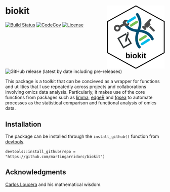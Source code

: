 # biokit  <img src="pics/icon.png" align="right" height="200" />
[![Build Status](https://travis-ci.com/martingarridorc/biokit.svg?branch=master)](https://travis-ci.com/martingarridorc/biokit)
[![CodeCov](https://codecov.io/gh/martingarridorc/biokit/branch/master/graph/badge.svg)](https://codecov.io/gh/martingarridorc/biokit/)
[![License](https://img.shields.io/github/license/martingarridorc/biokit.svg?color=yellow)](https://github.com/martingarridorc/biokit/blob/master/LICENSE)
![GitHub release (latest by date including pre-releases)](https://img.shields.io/github/v/release/martingarridorc/biokit?include_prereleases)

This package is a toolkit that can be concieved as a wrapper for functions and utilities that I use repeatedly across projects and collaborations involving omics data analysis. Particularly, it makes use of the core functions from packages such as [limma](https://bioconductor.org/packages/release/bioc/html/limma.html), [edgeR](https://bioconductor.org/packages/release/bioc/html/edgeR.html) and [fgsea](https://bioconductor.org/packages/release/bioc/html/fgsea.html) to automate processes as the statistical comparison and functional analysis of omics data.

## Installation

The package can be installed through the `install_github()` function from [devtools](https://cran.r-project.org/web/packages/devtools/index.html).

```
devtools::install_github(repo = "https://github.com/martingarridorc/biokit")
```

## Acknowledgments

[Carlos Loucera](https://github.com/loucerac) and his mathematical wisdom.
